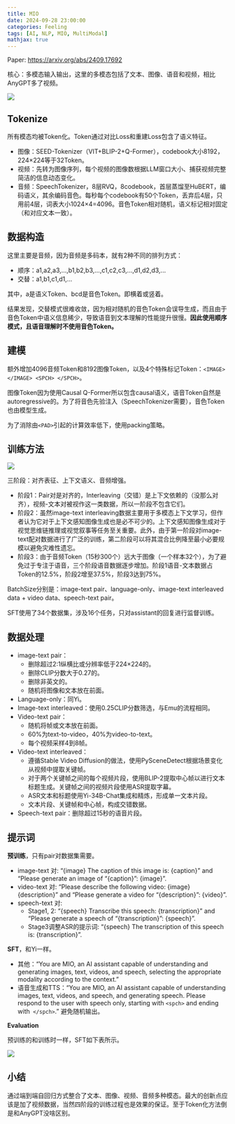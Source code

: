 ```yaml
---
title: MIO
date: 2024-09-28 23:00:00
categories: Feeling
tags: [AI, NLP, MIO, MultiModal]
mathjax: true
---
```


Paper: https://arxiv.org/abs/2409.17692

核心：多模态输入输出，这里的多模态包括了文本、图像、语音和视频，相比AnyGPT多了视频。

![](https://qnimg.lovevivian.cn/paper-mio-1.jpg)

<!--more-->

## Tokenize

所有模态均被Token化。Token通过对比Loss和重建Loss包含了语义特征。

- 图像：SEED-Tokenizer（VIT+BLIP-2+Q-Former），codebook大小8192，224×224等于32Token。
- 视频：先转为图像序列，每个视频的图像数根据LLM窗口大小、捕获视频完整简洁的信息动态变化。
- 音频：SpeechTokenizer，8层RVQ，8codebook，首层蒸馏至HuBERT，编码语义，其余编码音色。每秒每个codebook有50个Token，丢弃后4层，只用前4层，词表大小1024×4=4096。音色Token相对随机，语义标记相对固定（和对应文本一致）。

## 数据构造

这里主要是音频，因为音频是多码本，就有2种不同的排列方式：

- 顺序：a1,a2,a3,...,b1,b2,b3,...,c1,c2,c3,...,d1,d2,d3,...
- 交替：a1,b1,c1,d1,...

其中，a是语义Token、bcd是音色Token。即横着或竖着。

结果发现，交替模式很难收敛，因为相对随机的音色Token会误导生成，而且由于音色Token中语义信息稀少，导致语音到文本理解的性能提升很慢。**因此使用顺序模式，且语音理解时不使用音色Token。**

## 建模

额外增加4096音频Token和8192图像Token，以及4个特殊标记Token：`<IMAGE> </IMAGE> <SPCH> </SPCH>`。

图像Token因为使用Causal Q-Former所以包含causal语义，语音Token自然是autoregressive的。为了将音色先验注入（SpeechTokenizer需要），音色Token也由模型生成。

为了消除由`<PAD>`引起的计算效率低下，使用packing策略。

## 训练方法

![](https://qnimg.lovevivian.cn/paper-mio-2.jpg)

三阶段：对齐表征、上下文语义、音频增强。

- 阶段1：Pair对是对齐的，Interleaving（交错）是上下文依赖的（没那么对齐），视频-文本对被视作这一类数据，所以一阶段不包含它们。
- 阶段2：虽然image-text interleaving数据主要用于多模态上下文学习，但作者认为它对于上下文感知图像生成也是必不可少的。上下文感知图像生成对于视觉思维链推理或视觉叙事等任务至关重要。此外，由于第一阶段对image-text配对数据进行了广泛的训练，第二阶段可以将其混合比例降至最小必要规模以避免灾难性遗忘。
- 阶段3：由于音频Token（15秒300个）远大于图像（一个样本32个），为了避免过于专注于语音，三个阶段语音数据逐步增加。阶段1语音-文本数据占Token的12.5%，阶段2增至37.5%，阶段3达到75%。

BatchSize分别是：image-text pair、language-only、image-text interleaved data + video data、speech-text pair。

SFT使用了34个数据集，涉及16个任务，只对assistant的回复进行监督训练。

## 数据处理

- image-text pair：
    - 删除超过2:1纵横比或分辨率低于224×224的。
    - 删除CLIP分数大于0.27的。
    - 删除非英文的。
    - 随机将图像和文本放在前面。
- Language-only：同Yi。
- Image-text interleaved：使用0.25CLIP分数筛选，与Emu的流程相同。
- Video-text pair：
    - 随机将帧或文本放在前面。
    - 60%为text-to-video，40%为video-to-text。
    - 每个视频采样4到8帧。
- Video-text interleaved：
    - 遵循Stable Video Diffusion的做法，使用PySceneDetect根据场景变化从视频中提取关键帧。
    - 对于两个关键帧之间的每个视频片段，使用BLIP-2提取中心帧以进行文本标题生成。关键帧之间的视频片段使用ASR提取字幕。
    - ASR文本和标题使用Yi-34B-Chat集成和精炼，形成单一文本片段。
    - 文本片段、关键帧和中心帧，构成交错数据。
- Speech-text pair：删除超过15秒的语音片段。

## 提示词

**预训练**，只有pair对数据集需要。

- image-text 对: “{image} The caption of this image is: {caption}” and “Please generate an image of “{caption}”: {image}”. 
- video-text 对: “Please describe the following video: {image} {description}” and “Please generate a video for “{description}”: {video}”. 
- speech-text 对: 
    - Stage1, 2: “{speech} Transcribe this speech: {transcription}” and “Please generate a speech of “{transcription}”: {speech}”. 
    - Stage3调整ASR的提示词: “{speech} The transcription of this speech is: {transcription}”.

**SFT**，和Yi一样。

- 其他：“You are MIO, an AI assistant capable of understanding and generating images, text, videos, and speech, selecting the appropriate modality according to the context.”
- 语音生成和TTS：“You are MIO, an AI assistant capable of understanding images, text, videos, and speech, and generating speech. Please respond to the user with speech only, starting with `<spch>` and ending with` </spch>`.” 避免随机输出。

**Evaluation**

预训练的和训练时一样，SFT如下表所示。

![](https://qnimg.lovevivian.cn/paper-mio-3.jpg)

## 小结

通过端到端自回归方式整合了文本、图像、视频、音频多种模态。最大的创新点应该是加了视频数据，当然四阶段的训练过程也是效果的保证。至于Token化方法倒是和AnyGPT没啥区别。
